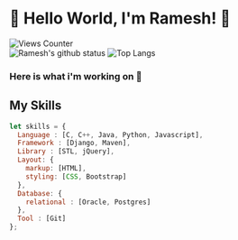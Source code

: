 # 👋 Hello World, I'm Ramesh! 🙏
![Views Counter](https://komarev.com/ghpvc/?username=ramesh-11)</br>
![Ramesh's github status](https://github-readme-stats.vercel.app/api?username=ramesh-11&show_icons=true&bg_color=30,e96443,904e95&title_color=fff&text_color=fff&count_private=true&include_all_commits=true&layout=compact)
![Top Langs](https://github-readme-stats.vercel.app/api/top-langs/?username=ramesh-11&langs_count=11&layout=compact&bg_color=30,e96443,904e95&title_color=fff&text_color=fff)

### Here is what i'm working on 🙂
## My Skills 

```js
let skills = {
  Language : [C, C++, Java, Python, Javascript],
  Framework : [Django, Maven],
  Library : [STL, jQuery],
  Layout: {
    markup: [HTML],
    styling: [CSS, Bootstrap]
  },
  Database: {
    relational : [Oracle, Postgres]
  },
  Tool : [Git]
};
```


<!--
**ramesh-11/ramesh-11** is a ✨ _special_ ✨ repository because its `README.md` (this file) appears on your GitHub profile.

Here are some ideas to get you started:

- 🔭 I’m currently working on ...
- 🌱 I’m currently learning ...
- 👯 I’m looking to collaborate on ...
- 🤔 I’m looking for help with ...
- 💬 Ask me about ...
- 📫 How to reach me: ...
- 😄 Pronouns: ...
- ⚡ Fun fact: ...
-->
